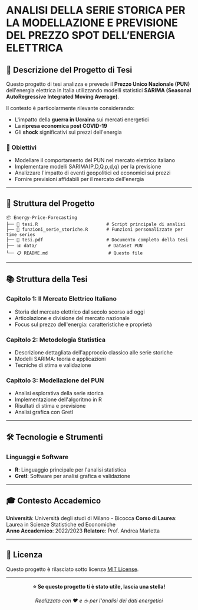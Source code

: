 #  ANALISI DELLA SERIE STORICA PER LA MODELLAZIONE E PREVISIONE DEL PREZZO SPOT DELL’ENERGIA ELETTRICA


## 📖 Descrizione del Progetto di Tesi

Questo progetto di tesi analizza e prevede il **Prezzo Unico Nazionale (PUN)** dell'energia elettrica in Italia utilizzando modelli statistici **SARIMA (Seasonal AutoRegressive Integrated Moving Average)**.

Il contesto è particolarmente rilevante considerando:
-  L'impatto della **guerra in Ucraina** sui mercati energetici
-  La **ripresa economica post COVID-19**
-  Gli **shock** significativi sui prezzi dell'energia

### 🎯 Obiettivi

- Modellare il comportamento del PUN nel mercato elettrico italiano
- Implementare modelli SARIMA(P,D,Q,p,d,q) per la previsione
- Analizzare l'impatto di eventi geopolitici ed economici sui prezzi
- Fornire previsioni affidabili per il mercato dell'energia

---

## 📁 Struttura del Progetto

```
📦 Energy-Price-Forecasting
├── 📄 tesi.R                          # Script principale di analisi
├── 📄 funzioni_serie_storiche.R       # Funzioni personalizzate per time series
├── 📄 tesi.pdf                        # Documento completo della tesi
├── 📊 data/                           # Dataset PUN
└── 📋 README.md                       # Questo file
```

---

## 📚 Struttura della Tesi

### Capitolo 1: Il Mercato Elettrico Italiano
- Storia del mercato elettrico dal secolo scorso ad oggi
- Articolazione e divisione del mercato nazionale
- Focus sul prezzo dell'energia: caratteristiche e proprietà

### Capitolo 2: Metodologia Statistica
- Descrizione dettagliata dell'approccio classico alle serie storiche
- Modelli SARIMA: teoria e applicazioni
- Tecniche di stima e validazione

### Capitolo 3: Modellazione del PUN
- Analisi esplorativa della serie storica
- Implementazione dell'algoritmo in R
- Risultati di stima e previsione
- Analisi grafica con Gretl

---

## 🛠️ Tecnologie e Strumenti

### Linguaggi e Software
- **R**: Linguaggio principale per l'analisi statistica
- **Gretl**: Software per analisi grafica e validazione

---

## 🎓 Contesto Accademico

**Università**: Università degli studi di Milano - Bicocca 
**Corso di Laurea**: Laurea in Scienze Statistiche ed Economiche  
**Anno Accademico**: 2022/2023 
**Relatore**: Prof. Andrea Marletta  

---


## 📄 Licenza

Questo progetto è rilasciato sotto licenza [MIT License](LICENSE).

---


<div align="center">

**⭐ Se questo progetto ti è stato utile, lascia una stella!**

*Realizzato con ❤️ e ☕ per l'analisi dei dati energetici*

</div>

